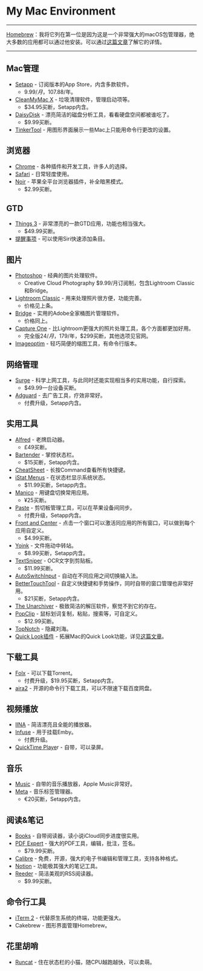 # My Mac Environment

---

[Homebrew](https://brew.sh/)：我将它列在第一位是因为这是一个非常强大的macOS包管理器，绝大多数的应用都可以通过他安装。可以通过[这篇文章](https://sspai.com/post/42924)了解它的详情。

---

## Mac管理

- [Setapp](https://setapp.com/) - 订阅版本的App Store，内含多款软件。
    - $9.99/月，$107.88/年。
- [CleanMyMac X](https://cleanmymac.com/zh) - 垃圾清理软件，管理启动项等。
    - $34.95买断，Setapp内含。
- [DaisyDisk](https://daisydiskapp.com) - 漂亮简洁的磁盘分析工具，看看硬盘空间都被谁吃了。
    - $9.99买断。
- [TinkerTool](https://www.bresink.com/osx/TinkerTool.html) - 用图形界面展示一些Mac上只能用命令行更改的设置。

## 浏览器

- [Chrome](https://www.google.com/intl/zh-CN/chrome/) - 各种插件和开发工具，许多人的选择。
- [Safari](https://www.apple.com/safari/) - 日常轻度使用。
- [Noir](https://getnoir.app) - 苹果全平台浏览器插件，补全暗黑模式。
    - $2.99买断。

## GTD

- [Things 3](https://culturedcode.com/things/) - 非常漂亮的一款GTD应用，功能也相当强大。
    - $49.99买断。
- [提醒事项](https://support.apple.com/zh-cn/HT205890) - 可以使用Siri快速添加条目。

## 图片

- [Photoshop](https://www.adobe.com/products/photoshop.html) - 经典的图片处理软件。
    - Creative Cloud Photography $9.99/月订阅制，包含Lightroom Classic和Bridge。
- [Lightroom Classic](https://www.adobe.com/products/photoshop-lightroom-classic.html) - 用来处理照片很方便，功能完善。
    - 价格见上条。
- [Bridge](https://www.adobe.com/products/bridge.html) - 实用的Adobe全家桶图片管理软件。
    - 价格同上。
- [Capture One](https://www.captureone.com/) - 比Lightroom更强大的照片处理工具，各个方面都更加好用。
    - 完全版$24/月，$179/年，$299买断，其他选项见官网。
- [Imageoptim](https://imageoptim.com/mac) - 轻巧简便的缩图工具，有命令行版本。

## 网络管理

- [Surge](https://nssurge.com) - 科学上网工具，与此同时还能实现相当多的实用功能，自行探索。
    - $49.99一台设备买断。
- [Adguard](https://adguard.com/) - 去广告工具，疗效非常好。
    - 付费升级，Setapp内含。

## 实用工具

- [Alfred](https://www.alfredapp.com/) - 老牌启动器。
    - £49买断。
- [Bartender](https://www.macbartender.com/) - 掌控状态栏。
    - $15买断，Setapp内含。
- [CheatSheet](https://mediaatelier.com/CheatSheet/) - 长按Command查看所有快捷键。
- [iStat Menus](https://bjango.com/mac/istatmenus/) - 在状态栏显示系统状态。
    - $11.99买断，Setapp内含。
- [Manico](https://manico.im/) - 用键盘切换常用应用。
    - ¥25买断。
- [Paste](https://pasteapp.io/) - 剪切板管理工具，可以在苹果设备间同步。
    - 付费升级，Setapp内含。
- [Front and Center](https://hypercritical.co/front-and-center/) - 点击一个窗口可以激活同应用的所有窗口，可以做到每个应用自定义。
    - $4.99买断。
- [Yoink](https://eternalstorms.at/yoink/mac/) - 文件拖动中转站。
    - $8.99买断，Setapp内含。
- [TextSniper](https://textsniper.app) - OCR文字到剪贴板。
    - $11.99买断。
- [AutoSwitchInput](https://www.better365.cn/AutoSwitchInput.html) - 自动在不同应用之间切换输入法。
- [BetterTouchTool](https://folivora.ai) - 自定义快捷键和手势操作，同时自带的窗口管理也非常好用。
    - $21买断，Setapp内含。
- [The Unarchiver](https://theunarchiver.com) - 极致简洁的解压软件，察觉不到它的存在。
- [PopClip](https://pilotmoon.com/popclip/) - 鼠标划词复制，粘贴，搜索等，可自定义。
    - $12.99买断。
- [TopNotch](http://topnotch.app) - 隐藏刘海。
- [Quick Look插件](http://www.quicklookplugins.com/) - 拓展Mac的Quick Look功能，详见[这篇文章](https://sspai.com/post/31927)。

## 下载工具

- [Folx](https://www.mac-downloader.com) - 可以下载Torrent。
    - 付费升级，$19.95买断，Setapp内含。
- [aira2](https://aria2.github.io) - 开源的命令行下载工具，可以不限速下载百度网盘。

## 视频播放

- [IINA](https://iina.io/) - 简洁漂亮且全能的播放器。
- [Infuse](https://firecore.com/infuse) - 用于挂载Emby。
    - 付费升级。
- [QuickTime Playe](https://support.apple.com/zh-cn/quicktime)r - 自带，可以录屏。

## 音乐

- [Music](https://www.apple.com/apple-music/) - 自带的音乐播放器，Apple Music非常好。
- [Meta](https://www.nightbirdsevolve.com/meta/) - 音乐标签管理器。
    - €20买断，Setapp内含。

## 阅读&笔记

- [Books](https://www.apple.com/apple-books/) - 自带阅读器，读小说iCloud同步进度很实用。
- [PDF Expert](https://pdfexpert.com) - 强大的PDF工具，编辑，批注，签名。
    - $79.99买断。
- [Calibre](https://calibre-ebook.com) - 免费，开源，强大的电子书编辑和管理工具，支持各种格式。
- [Notion](https://www.notion.so/) - 功能极其强大的笔记工具。
- [Reeder](https://reederapp.com/) - 简洁美观的RSS阅读器。
    - $9.99买断。

## 命令行工具

- [iTerm 2](https://www.iterm2.com/) - 代替原生系统的终端，功能更强大。
- Cakebrew - 图形界面管理Homebrew。

## 花里胡哨

- [Runcat](https://apps.apple.com/cn/app/runcat/id1429033973?mt=12) - 住在状态栏的小猫，随CPU越跑越快，可以卖萌。

